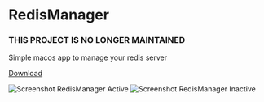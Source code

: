 # RedisManager

### THIS PROJECT IS NO LONGER MAINTAINED

Simple macos app to manage your redis server

[Download](https://github.com/giuseppesalvo/RedisManager/raw/master/Redis%20Manager.zip)

![ Screenshot RedisManager Active ](https://raw.githubusercontent.com/giuseppesalvo/RedisManager/master/Screenshot1.png)
![ Screenshot RedisManager Inactive ](https://raw.githubusercontent.com/giuseppesalvo/RedisManager/master/Screenshot2.png)

